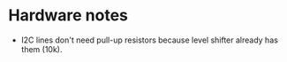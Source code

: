 # Hardware notes

- I2C lines don't need pull-up resistors because level shifter already has them (10k).